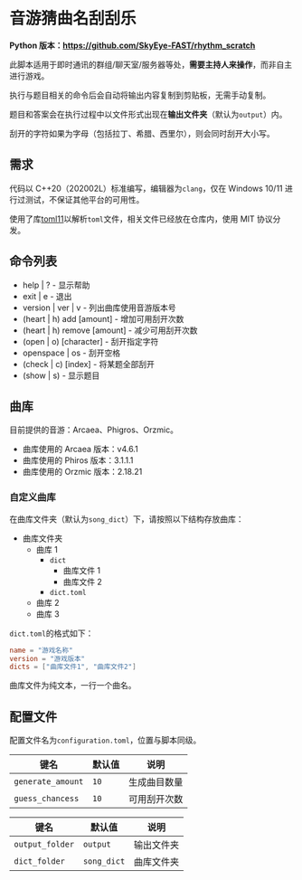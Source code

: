 # 音游猜曲名刮刮乐

**Python 版本：<https://github.com/SkyEye-FAST/rhythm_scratch>**

此脚本适用于即时通讯的群组/聊天室/服务器等处，**需要主持人来操作**，而非自主进行游戏。

执行与题目相关的命令后会自动将输出内容复制到剪贴板，无需手动复制。

题目和答案会在执行过程中以文件形式出现在**输出文件夹**（默认为`output`）内。

刮开的字符如果为字母（包括拉丁、希腊、西里尔），则会同时刮开大小写。

## 需求

代码以 C++20（202002L）标准编写，编辑器为`clang`，仅在 Windows 10/11 进行过测试，不保证其他平台的可用性。

使用了库[toml11](https://github.com/ToruNiina/toml11)以解析`toml`文件，相关文件已经放在仓库内，使用 MIT 协议分发。

## 命令列表

- help | ? - 显示帮助
- exit | e - 退出
- version | ver | v - 列出曲库使用音游版本号
- (heart | h) add [amount] - 增加可用刮开次数
- (heart | h) remove [amount] - 减少可用刮开次数
- (open | o) [character] - 刮开指定字符
- openspace | os - 刮开空格
- (check | c) [index] - 将某题全部刮开
- (show | s) - 显示题目

## 曲库

目前提供的音游：Arcaea、Phigros、Orzmic。

- 曲库使用的 Arcaea 版本：v4.6.1
- 曲库使用的 Phiros 版本：3.1.1.1
- 曲库使用的 Orzmic 版本：2.18.21

### 自定义曲库

在曲库文件夹（默认为`song_dict`）下，请按照以下结构存放曲库：

- 曲库文件夹
  - 曲库 1
    - `dict`
      - 曲库文件 1
      - 曲库文件 2
    - `dict.toml`
  - 曲库 2
  - 曲库 3

`dict.toml`的格式如下：

```toml
name = "游戏名称"
version = "游戏版本"
dicts = ["曲库文件1", "曲库文件2"]
```

曲库文件为纯文本，一行一个曲名。

## 配置文件

配置文件名为`configuration.toml`，位置与脚本同级。

| 键名              | 默认值 | 说明         |
| ----------------- | ------ | ------------ |
| `generate_amount` | `10`   | 生成曲目数量 |
| `guess_chancess`  | `10`   | 可用刮开次数 |

| 键名            | 默认值      | 说明       |
| --------------- | ----------- | ---------- |
| `output_folder` | `output`    | 输出文件夹 |
| `dict_folder`   | `song_dict` | 曲库文件夹 |
